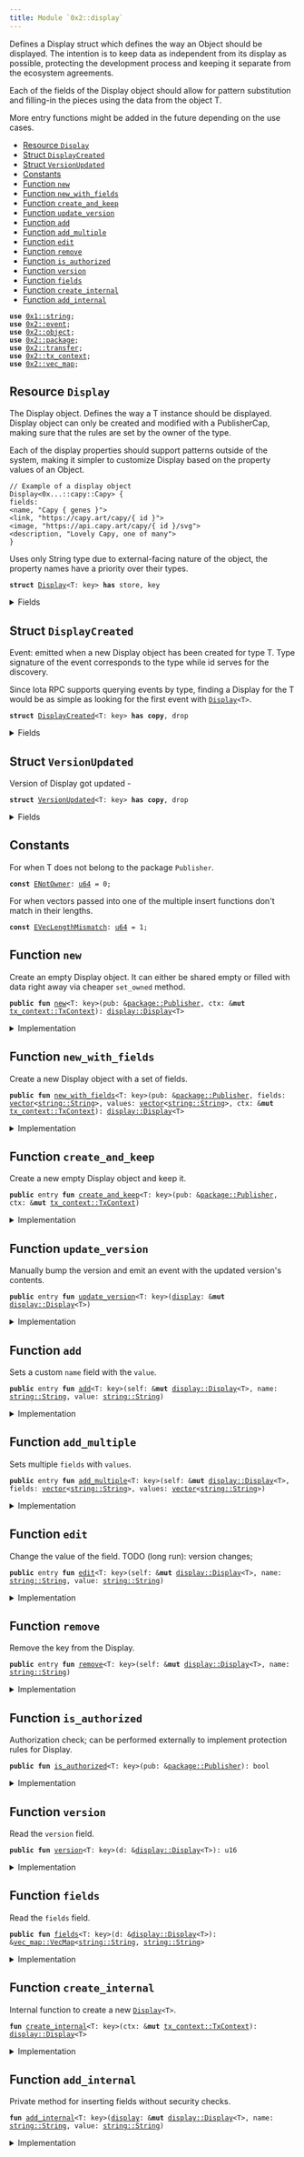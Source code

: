 ```yaml
---
title: Module `0x2::display`
---
```


Defines a Display struct which defines the way an Object
should be displayed. The intention is to keep data as independent
from its display as possible, protecting the development process
and keeping it separate from the ecosystem agreements.

Each of the fields of the Display object should allow for pattern
substitution and filling-in the pieces using the data from the object T.

More entry functions might be added in the future depending on the use cases.


-  [Resource `Display`](#0x2_display_Display)
-  [Struct `DisplayCreated`](#0x2_display_DisplayCreated)
-  [Struct `VersionUpdated`](#0x2_display_VersionUpdated)
-  [Constants](#@Constants_0)
-  [Function `new`](#0x2_display_new)
-  [Function `new_with_fields`](#0x2_display_new_with_fields)
-  [Function `create_and_keep`](#0x2_display_create_and_keep)
-  [Function `update_version`](#0x2_display_update_version)
-  [Function `add`](#0x2_display_add)
-  [Function `add_multiple`](#0x2_display_add_multiple)
-  [Function `edit`](#0x2_display_edit)
-  [Function `remove`](#0x2_display_remove)
-  [Function `is_authorized`](#0x2_display_is_authorized)
-  [Function `version`](#0x2_display_version)
-  [Function `fields`](#0x2_display_fields)
-  [Function `create_internal`](#0x2_display_create_internal)
-  [Function `add_internal`](#0x2_display_add_internal)


<pre><code><b>use</b> <a href="../move-stdlib/string.md#0x1_string">0x1::string</a>;
<b>use</b> <a href="event.md#0x2_event">0x2::event</a>;
<b>use</b> <a href="object.md#0x2_object">0x2::object</a>;
<b>use</b> <a href="package.md#0x2_package">0x2::package</a>;
<b>use</b> <a href="transfer.md#0x2_transfer">0x2::transfer</a>;
<b>use</b> <a href="tx_context.md#0x2_tx_context">0x2::tx_context</a>;
<b>use</b> <a href="vec_map.md#0x2_vec_map">0x2::vec_map</a>;
</code></pre>



<a name="0x2_display_Display"></a>

## Resource `Display`

The Display<T> object. Defines the way a T instance should be
displayed. Display object can only be created and modified with
a PublisherCap, making sure that the rules are set by the owner
of the type.

Each of the display properties should support patterns outside
of the system, making it simpler to customize Display based
on the property values of an Object.
```
// Example of a display object
Display<0x...::capy::Capy> {
fields:
<name, "Capy { genes }">
<link, "https://capy.art/capy/{ id }">
<image, "https://api.capy.art/capy/{ id }/svg">
<description, "Lovely Capy, one of many">
}
```

Uses only String type due to external-facing nature of the object,
the property names have a priority over their types.


<pre><code><b>struct</b> <a href="display.md#0x2_display_Display">Display</a>&lt;T: key&gt; <b>has</b> store, key
</code></pre>



<details>
<summary>Fields</summary>


<dl>
<dt>
<code>id: <a href="object.md#0x2_object_UID">object::UID</a></code>
</dt>
<dd>

</dd>
<dt>
<code>fields: <a href="vec_map.md#0x2_vec_map_VecMap">vec_map::VecMap</a>&lt;<a href="../move-stdlib/string.md#0x1_string_String">string::String</a>, <a href="../move-stdlib/string.md#0x1_string_String">string::String</a>&gt;</code>
</dt>
<dd>
 Contains fields for display. Currently supported
 fields are: name, link, image and description.
</dd>
<dt>
<code>version: u16</code>
</dt>
<dd>
 Version that can only be updated manually by the Publisher.
</dd>
</dl>


</details>

<a name="0x2_display_DisplayCreated"></a>

## Struct `DisplayCreated`

Event: emitted when a new Display object has been created for type T.
Type signature of the event corresponds to the type while id serves for
the discovery.

Since Iota RPC supports querying events by type, finding a Display for the T
would be as simple as looking for the first event with <code><a href="display.md#0x2_display_Display">Display</a>&lt;T&gt;</code>.


<pre><code><b>struct</b> <a href="display.md#0x2_display_DisplayCreated">DisplayCreated</a>&lt;T: key&gt; <b>has</b> <b>copy</b>, drop
</code></pre>



<details>
<summary>Fields</summary>


<dl>
<dt>
<code>id: <a href="object.md#0x2_object_ID">object::ID</a></code>
</dt>
<dd>

</dd>
</dl>


</details>

<a name="0x2_display_VersionUpdated"></a>

## Struct `VersionUpdated`

Version of Display got updated -


<pre><code><b>struct</b> <a href="display.md#0x2_display_VersionUpdated">VersionUpdated</a>&lt;T: key&gt; <b>has</b> <b>copy</b>, drop
</code></pre>



<details>
<summary>Fields</summary>


<dl>
<dt>
<code>id: <a href="object.md#0x2_object_ID">object::ID</a></code>
</dt>
<dd>

</dd>
<dt>
<code>version: u16</code>
</dt>
<dd>

</dd>
<dt>
<code>fields: <a href="vec_map.md#0x2_vec_map_VecMap">vec_map::VecMap</a>&lt;<a href="../move-stdlib/string.md#0x1_string_String">string::String</a>, <a href="../move-stdlib/string.md#0x1_string_String">string::String</a>&gt;</code>
</dt>
<dd>

</dd>
</dl>


</details>

<a name="@Constants_0"></a>

## Constants


<a name="0x2_display_ENotOwner"></a>

For when T does not belong to the package <code>Publisher</code>.


<pre><code><b>const</b> <a href="display.md#0x2_display_ENotOwner">ENotOwner</a>: <a href="../move-stdlib/u64.md#0x1_u64">u64</a> = 0;
</code></pre>



<a name="0x2_display_EVecLengthMismatch"></a>

For when vectors passed into one of the multiple insert functions
don't match in their lengths.


<pre><code><b>const</b> <a href="display.md#0x2_display_EVecLengthMismatch">EVecLengthMismatch</a>: <a href="../move-stdlib/u64.md#0x1_u64">u64</a> = 1;
</code></pre>



<a name="0x2_display_new"></a>

## Function `new`

Create an empty Display object. It can either be shared empty or filled
with data right away via cheaper <code>set_owned</code> method.


<pre><code><b>public</b> <b>fun</b> <a href="display.md#0x2_display_new">new</a>&lt;T: key&gt;(pub: &<a href="package.md#0x2_package_Publisher">package::Publisher</a>, ctx: &<b>mut</b> <a href="tx_context.md#0x2_tx_context_TxContext">tx_context::TxContext</a>): <a href="display.md#0x2_display_Display">display::Display</a>&lt;T&gt;
</code></pre>



<details>
<summary>Implementation</summary>


<pre><code><b>public</b> <b>fun</b> <a href="display.md#0x2_display_new">new</a>&lt;T: key&gt;(pub: &Publisher, ctx: &<b>mut</b> TxContext): <a href="display.md#0x2_display_Display">Display</a>&lt;T&gt; {
    <b>assert</b>!(<a href="display.md#0x2_display_is_authorized">is_authorized</a>&lt;T&gt;(pub), <a href="display.md#0x2_display_ENotOwner">ENotOwner</a>);
    <a href="display.md#0x2_display_create_internal">create_internal</a>(ctx)
}
</code></pre>



</details>

<a name="0x2_display_new_with_fields"></a>

## Function `new_with_fields`

Create a new Display<T> object with a set of fields.


<pre><code><b>public</b> <b>fun</b> <a href="display.md#0x2_display_new_with_fields">new_with_fields</a>&lt;T: key&gt;(pub: &<a href="package.md#0x2_package_Publisher">package::Publisher</a>, fields: <a href="../move-stdlib/vector.md#0x1_vector">vector</a>&lt;<a href="../move-stdlib/string.md#0x1_string_String">string::String</a>&gt;, values: <a href="../move-stdlib/vector.md#0x1_vector">vector</a>&lt;<a href="../move-stdlib/string.md#0x1_string_String">string::String</a>&gt;, ctx: &<b>mut</b> <a href="tx_context.md#0x2_tx_context_TxContext">tx_context::TxContext</a>): <a href="display.md#0x2_display_Display">display::Display</a>&lt;T&gt;
</code></pre>



<details>
<summary>Implementation</summary>


<pre><code><b>public</b> <b>fun</b> <a href="display.md#0x2_display_new_with_fields">new_with_fields</a>&lt;T: key&gt;(
    pub: &Publisher,
    fields: <a href="../move-stdlib/vector.md#0x1_vector">vector</a>&lt;String&gt;,
    values: <a href="../move-stdlib/vector.md#0x1_vector">vector</a>&lt;String&gt;,
    ctx: &<b>mut</b> TxContext,
): <a href="display.md#0x2_display_Display">Display</a>&lt;T&gt; {
    <b>let</b> len = fields.length();
    <b>assert</b>!(len == values.length(), <a href="display.md#0x2_display_EVecLengthMismatch">EVecLengthMismatch</a>);

    <b>let</b> <b>mut</b> i = 0;
    <b>let</b> <b>mut</b> <a href="display.md#0x2_display">display</a> = <a href="display.md#0x2_display_new">new</a>&lt;T&gt;(pub, ctx);
    <b>while</b> (i &lt; len) {
        <a href="display.md#0x2_display">display</a>.<a href="display.md#0x2_display_add_internal">add_internal</a>(fields[i], values[i]);
        i = i + 1;
    };

    <a href="display.md#0x2_display">display</a>
}
</code></pre>



</details>

<a name="0x2_display_create_and_keep"></a>

## Function `create_and_keep`

Create a new empty Display<T> object and keep it.


<pre><code><b>public</b> entry <b>fun</b> <a href="display.md#0x2_display_create_and_keep">create_and_keep</a>&lt;T: key&gt;(pub: &<a href="package.md#0x2_package_Publisher">package::Publisher</a>, ctx: &<b>mut</b> <a href="tx_context.md#0x2_tx_context_TxContext">tx_context::TxContext</a>)
</code></pre>



<details>
<summary>Implementation</summary>


<pre><code><b>public</b> entry <b>fun</b> <a href="display.md#0x2_display_create_and_keep">create_and_keep</a>&lt;T: key&gt;(pub: &Publisher, ctx: &<b>mut</b> TxContext) {
    <a href="transfer.md#0x2_transfer_public_transfer">transfer::public_transfer</a>(<a href="display.md#0x2_display_new">new</a>&lt;T&gt;(pub, ctx), ctx.sender())
}
</code></pre>



</details>

<a name="0x2_display_update_version"></a>

## Function `update_version`

Manually bump the version and emit an event with the updated version's contents.


<pre><code><b>public</b> entry <b>fun</b> <a href="display.md#0x2_display_update_version">update_version</a>&lt;T: key&gt;(<a href="display.md#0x2_display">display</a>: &<b>mut</b> <a href="display.md#0x2_display_Display">display::Display</a>&lt;T&gt;)
</code></pre>



<details>
<summary>Implementation</summary>


<pre><code><b>public</b> entry <b>fun</b> <a href="display.md#0x2_display_update_version">update_version</a>&lt;T: key&gt;(<a href="display.md#0x2_display">display</a>: &<b>mut</b> <a href="display.md#0x2_display_Display">Display</a>&lt;T&gt;) {
    <a href="display.md#0x2_display">display</a>.version = <a href="display.md#0x2_display">display</a>.version + 1;
    <a href="event.md#0x2_event_emit">event::emit</a>(<a href="display.md#0x2_display_VersionUpdated">VersionUpdated</a>&lt;T&gt; {
        version: <a href="display.md#0x2_display">display</a>.version,
        fields: *&<a href="display.md#0x2_display">display</a>.fields,
        id: <a href="display.md#0x2_display">display</a>.id.to_inner(),
    })
}
</code></pre>



</details>

<a name="0x2_display_add"></a>

## Function `add`

Sets a custom <code>name</code> field with the <code>value</code>.


<pre><code><b>public</b> entry <b>fun</b> <a href="display.md#0x2_display_add">add</a>&lt;T: key&gt;(self: &<b>mut</b> <a href="display.md#0x2_display_Display">display::Display</a>&lt;T&gt;, name: <a href="../move-stdlib/string.md#0x1_string_String">string::String</a>, value: <a href="../move-stdlib/string.md#0x1_string_String">string::String</a>)
</code></pre>



<details>
<summary>Implementation</summary>


<pre><code><b>public</b> entry <b>fun</b> <a href="display.md#0x2_display_add">add</a>&lt;T: key&gt;(self: &<b>mut</b> <a href="display.md#0x2_display_Display">Display</a>&lt;T&gt;, name: String, value: String) {
    self.<a href="display.md#0x2_display_add_internal">add_internal</a>(name, value)
}
</code></pre>



</details>

<a name="0x2_display_add_multiple"></a>

## Function `add_multiple`

Sets multiple <code>fields</code> with <code>values</code>.


<pre><code><b>public</b> entry <b>fun</b> <a href="display.md#0x2_display_add_multiple">add_multiple</a>&lt;T: key&gt;(self: &<b>mut</b> <a href="display.md#0x2_display_Display">display::Display</a>&lt;T&gt;, fields: <a href="../move-stdlib/vector.md#0x1_vector">vector</a>&lt;<a href="../move-stdlib/string.md#0x1_string_String">string::String</a>&gt;, values: <a href="../move-stdlib/vector.md#0x1_vector">vector</a>&lt;<a href="../move-stdlib/string.md#0x1_string_String">string::String</a>&gt;)
</code></pre>



<details>
<summary>Implementation</summary>


<pre><code><b>public</b> entry <b>fun</b> <a href="display.md#0x2_display_add_multiple">add_multiple</a>&lt;T: key&gt;(
    self: &<b>mut</b> <a href="display.md#0x2_display_Display">Display</a>&lt;T&gt;,
    fields: <a href="../move-stdlib/vector.md#0x1_vector">vector</a>&lt;String&gt;,
    values: <a href="../move-stdlib/vector.md#0x1_vector">vector</a>&lt;String&gt;,
) {
    <b>let</b> len = fields.length();
    <b>assert</b>!(len == values.length(), <a href="display.md#0x2_display_EVecLengthMismatch">EVecLengthMismatch</a>);

    <b>let</b> <b>mut</b> i = 0;
    <b>while</b> (i &lt; len) {
        self.<a href="display.md#0x2_display_add_internal">add_internal</a>(fields[i], values[i]);
        i = i + 1;
    };
}
</code></pre>



</details>

<a name="0x2_display_edit"></a>

## Function `edit`

Change the value of the field.
TODO (long run): version changes;


<pre><code><b>public</b> entry <b>fun</b> <a href="display.md#0x2_display_edit">edit</a>&lt;T: key&gt;(self: &<b>mut</b> <a href="display.md#0x2_display_Display">display::Display</a>&lt;T&gt;, name: <a href="../move-stdlib/string.md#0x1_string_String">string::String</a>, value: <a href="../move-stdlib/string.md#0x1_string_String">string::String</a>)
</code></pre>



<details>
<summary>Implementation</summary>


<pre><code><b>public</b> entry <b>fun</b> <a href="display.md#0x2_display_edit">edit</a>&lt;T: key&gt;(self: &<b>mut</b> <a href="display.md#0x2_display_Display">Display</a>&lt;T&gt;, name: String, value: String) {
    <b>let</b> (_, _) = self.fields.<a href="display.md#0x2_display_remove">remove</a>(&name);
    self.<a href="display.md#0x2_display_add_internal">add_internal</a>(name, value)
}
</code></pre>



</details>

<a name="0x2_display_remove"></a>

## Function `remove`

Remove the key from the Display.


<pre><code><b>public</b> entry <b>fun</b> <a href="display.md#0x2_display_remove">remove</a>&lt;T: key&gt;(self: &<b>mut</b> <a href="display.md#0x2_display_Display">display::Display</a>&lt;T&gt;, name: <a href="../move-stdlib/string.md#0x1_string_String">string::String</a>)
</code></pre>



<details>
<summary>Implementation</summary>


<pre><code><b>public</b> entry <b>fun</b> <a href="display.md#0x2_display_remove">remove</a>&lt;T: key&gt;(self: &<b>mut</b> <a href="display.md#0x2_display_Display">Display</a>&lt;T&gt;, name: String) {
    self.fields.<a href="display.md#0x2_display_remove">remove</a>(&name);
}
</code></pre>



</details>

<a name="0x2_display_is_authorized"></a>

## Function `is_authorized`

Authorization check; can be performed externally to implement protection rules for Display.


<pre><code><b>public</b> <b>fun</b> <a href="display.md#0x2_display_is_authorized">is_authorized</a>&lt;T: key&gt;(pub: &<a href="package.md#0x2_package_Publisher">package::Publisher</a>): bool
</code></pre>



<details>
<summary>Implementation</summary>


<pre><code><b>public</b> <b>fun</b> <a href="display.md#0x2_display_is_authorized">is_authorized</a>&lt;T: key&gt;(pub: &Publisher): bool {
    pub.from_package&lt;T&gt;()
}
</code></pre>



</details>

<a name="0x2_display_version"></a>

## Function `version`

Read the <code>version</code> field.


<pre><code><b>public</b> <b>fun</b> <a href="display.md#0x2_display_version">version</a>&lt;T: key&gt;(d: &<a href="display.md#0x2_display_Display">display::Display</a>&lt;T&gt;): u16
</code></pre>



<details>
<summary>Implementation</summary>


<pre><code><b>public</b> <b>fun</b> <a href="display.md#0x2_display_version">version</a>&lt;T: key&gt;(d: &<a href="display.md#0x2_display_Display">Display</a>&lt;T&gt;): u16 {
    d.version
}
</code></pre>



</details>

<a name="0x2_display_fields"></a>

## Function `fields`

Read the <code>fields</code> field.


<pre><code><b>public</b> <b>fun</b> <a href="display.md#0x2_display_fields">fields</a>&lt;T: key&gt;(d: &<a href="display.md#0x2_display_Display">display::Display</a>&lt;T&gt;): &<a href="vec_map.md#0x2_vec_map_VecMap">vec_map::VecMap</a>&lt;<a href="../move-stdlib/string.md#0x1_string_String">string::String</a>, <a href="../move-stdlib/string.md#0x1_string_String">string::String</a>&gt;
</code></pre>



<details>
<summary>Implementation</summary>


<pre><code><b>public</b> <b>fun</b> <a href="display.md#0x2_display_fields">fields</a>&lt;T: key&gt;(d: &<a href="display.md#0x2_display_Display">Display</a>&lt;T&gt;): &VecMap&lt;String, String&gt; {
    &d.fields
}
</code></pre>



</details>

<a name="0x2_display_create_internal"></a>

## Function `create_internal`

Internal function to create a new <code><a href="display.md#0x2_display_Display">Display</a>&lt;T&gt;</code>.


<pre><code><b>fun</b> <a href="display.md#0x2_display_create_internal">create_internal</a>&lt;T: key&gt;(ctx: &<b>mut</b> <a href="tx_context.md#0x2_tx_context_TxContext">tx_context::TxContext</a>): <a href="display.md#0x2_display_Display">display::Display</a>&lt;T&gt;
</code></pre>



<details>
<summary>Implementation</summary>


<pre><code><b>fun</b> <a href="display.md#0x2_display_create_internal">create_internal</a>&lt;T: key&gt;(ctx: &<b>mut</b> TxContext): <a href="display.md#0x2_display_Display">Display</a>&lt;T&gt; {
    <b>let</b> uid = <a href="object.md#0x2_object_new">object::new</a>(ctx);

    <a href="event.md#0x2_event_emit">event::emit</a>(<a href="display.md#0x2_display_DisplayCreated">DisplayCreated</a>&lt;T&gt; {
        id: uid.to_inner(),
    });

    <a href="display.md#0x2_display_Display">Display</a> {
        id: uid,
        fields: <a href="vec_map.md#0x2_vec_map_empty">vec_map::empty</a>(),
        version: 0,
    }
}
</code></pre>



</details>

<a name="0x2_display_add_internal"></a>

## Function `add_internal`

Private method for inserting fields without security checks.


<pre><code><b>fun</b> <a href="display.md#0x2_display_add_internal">add_internal</a>&lt;T: key&gt;(<a href="display.md#0x2_display">display</a>: &<b>mut</b> <a href="display.md#0x2_display_Display">display::Display</a>&lt;T&gt;, name: <a href="../move-stdlib/string.md#0x1_string_String">string::String</a>, value: <a href="../move-stdlib/string.md#0x1_string_String">string::String</a>)
</code></pre>



<details>
<summary>Implementation</summary>


<pre><code><b>fun</b> <a href="display.md#0x2_display_add_internal">add_internal</a>&lt;T: key&gt;(<a href="display.md#0x2_display">display</a>: &<b>mut</b> <a href="display.md#0x2_display_Display">Display</a>&lt;T&gt;, name: String, value: String) {
    <a href="display.md#0x2_display">display</a>.fields.insert(name, value)
}
</code></pre>



</details>
